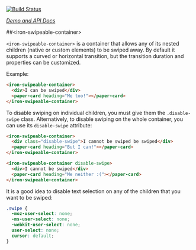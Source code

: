 
<!---

This README is automatically generated from the comments in these files:
iron-swipeable-container.html

Edit those files, and our readme bot will duplicate them over here!
Edit this file, and the bot will squash your changes :)

The bot does some handling of markdown. Please file a bug if it does the wrong
thing! https://github.com/PolymerLabs/tedium/issues

-->

[![Build Status](https://travis-ci.org/PolymerElements/iron-swipeable-container.svg?branch=master)](https://travis-ci.org/PolymerElements/iron-swipeable-container)

_[Demo and API Docs](https://elements.polymer-project.org/elements/iron-swipeable-container)_


##&lt;iron-swipeable-container&gt;

`<iron-swipeable-container>` is a container that allows any of its nested
children (native or custom elements) to be swiped away. By default it supports
a curved or horizontal transition, but the transition duration and properties
can be customized.

Example:

```html
<iron-swipeable-container>
  <div>I can be swiped</div>
  <paper-card heading="Me too!"></paper-card>
</iron-swipeable-container>
```

To disable swiping on individual children, you must give them the `.disable-swipe`
class. Alternatively, to disable swiping on the whole container, you can use its
`disable-swipe` attribute:

```html
<iron-swipeable-container>
  <div class="disable-swipe">I cannot be swiped be swiped</div>
  <paper-card heading="But I can!"></paper-card>
</iron-swipeable-container>

<iron-swipeable-container disable-swipe>
  <div>I cannot be swiped</div>
  <paper-card heading="Me neither :("></paper-card>
</iron-swipeable-container>
```

It is a good idea to disable text selection on any of the children that you
want to be swiped:

```css
.swipe {
  -moz-user-select: none;
  -ms-user-select: none;
  -webkit-user-select: none;
  user-select: none;
  cursor: default;
}
```


